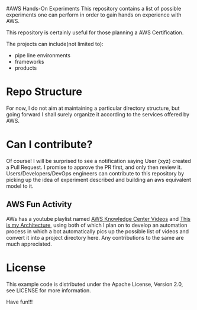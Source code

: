 #AWS Hands-On Experiments
This repository contains a list of possible experiments one can perform in order to gain hands on experience with AWS.

This repository is certainly useful for those planning a AWS Certification.

The projects can include(not limited to): 
 - pipe line environments
 - frameworks
 - products

# Repo Structure
For now, I do not aim at maintaining a particular directory structure, but going forward I shall surely organize it according to the services offered by AWS.

# Can I contribute?
Of course! I will be surprised to see a notification saying User {xyz} created a Pull Request. 
I promise to approve the PR first, and only then review it.
Users/Developers/DevOps engineers can contribute to this repository by picking up the idea of experiment described and building an aws equivalent model to it.

## AWS Fun Activity
AWs has a youtube playlist named [AWS Knowledge Center Videos](https://www.youtube.com/playlist?list=PLhr1KZpdzukfdjsOHZ-BazZt1iK1J8UUw) and [This is my Architecture](https://www.youtube.com/watch?v=pwxhclKcMas&list=PLhr1KZpdzukdeX8mQ2qO73bg6UKQHYsHb), using both of which I plan on to develop an automation process in which a bot automatically pics up the possible list of videos and convert it into a project directory here. Any contributions to the same are much appreciated.

# License

This example code is distributed under the Apache License, Version 2.0, see LICENSE for more information.

Have fun!!!